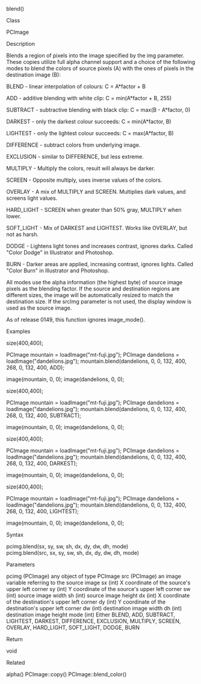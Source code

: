 

blend()

Class

PCImage

Description

Blends a region of pixels into the image specified by the img parameter. These copies utilize full alpha channel support and a choice of the following modes to blend the colors of source pixels (A) with the ones of pixels in the destination image (B):

BLEND - linear interpolation of colours: C = A*factor + B

ADD - additive blending with white clip: C = min(A*factor + B, 255)

SUBTRACT - subtractive blending with black clip: C = max(B - A*factor, 0)

DARKEST - only the darkest colour succeeds: C = min(A*factor, B)

LIGHTEST - only the lightest colour succeeds: C = max(A*factor, B)

DIFFERENCE - subtract colors from underlying image.

EXCLUSION - similar to DIFFERENCE, but less extreme.

MULTIPLY - Multiply the colors, result will always be darker.

SCREEN - Opposite multiply, uses inverse values of the colors.

OVERLAY - A mix of MULTIPLY and SCREEN. Multiplies dark values, and screens light values.

HARD_LIGHT - SCREEN when greater than 50% gray, MULTIPLY when lower.

SOFT_LIGHT - Mix of DARKEST and LIGHTEST. Works like OVERLAY, but not as harsh.

DODGE - Lightens light tones and increases contrast, ignores darks. Called "Color Dodge" in Illustrator and Photoshop.

BURN - Darker areas are applied, increasing contrast, ignores lights. Called "Color Burn" in Illustrator and Photoshop.

All modes use the alpha information (the highest byte) of source image pixels as the blending factor. If the source and destination regions are different sizes, the image will be automatically resized to match the destination size. If the srcImg parameter is not used, the display window is used as the source image.

As of release 0149, this function ignores image_mode().

Examples

size(400,400);

PCImage mountain = loadImage("mt-fuji.jpg");
PCImage dandelions = loadImage("dandelions.jpg"); 
mountain.blend(dandelions, 0, 0, 132, 400, 268, 0, 132, 400, ADD);

image(mountain, 0, 0);
image(dandelions, 0, 0);

size(400,400);

PCImage mountain = loadImage("mt-fuji.jpg");
PCImage dandelions = loadImage("dandelions.jpg"); 
mountain.blend(dandelions, 0, 0, 132, 400, 268, 0, 132, 400, SUBTRACT);

image(mountain, 0, 0);
image(dandelions, 0, 0);

size(400,400);

PCImage mountain = loadImage("mt-fuji.jpg");
PCImage dandelions = loadImage("dandelions.jpg"); 
mountain.blend(dandelions, 0, 0, 132, 400, 268, 0, 132, 400, DARKEST);

image(mountain, 0, 0);
image(dandelions, 0, 0);

size(400,400);

PCImage mountain = loadImage("mt-fuji.jpg");
PCImage dandelions = loadImage("dandelions.jpg"); 
mountain.blend(dandelions, 0, 0, 132, 400, 268, 0, 132, 400, LIGHTEST);

image(mountain, 0, 0);
image(dandelions, 0, 0);

Syntax

pcimg.blend(sx, sy, sw, sh, dx, dy, dw, dh, mode)	
pcimg.blend(src, sx, sy, sw, sh, dx, dy, dw, dh, mode)	

Parameters

pcimg	(PCImage)	any object of type PCImage
src	(PCImage)	an image variable referring to the source image
sx	(int)	X coordinate of the source's upper left corner
sy	(int)	Y coordinate of the source's upper left corner
sw	(int)	source image width
sh	(int)	source image height
dx	(int)	X coordinate of the destination's upper left corner
dy	(int)	Y coordinate of the destination's upper left corner
dw	(int)	destination image width
dh	(int)	destination image height
mode	(int)	Either BLEND, ADD, SUBTRACT, LIGHTEST, DARKEST, DIFFERENCE, EXCLUSION, MULTIPLY, SCREEN, OVERLAY, HARD_LIGHT, SOFT_LIGHT, DODGE, BURN

Return

void	

Related

alpha()	
PCImage::copy()	
PCImage::blend_color()	